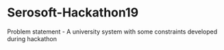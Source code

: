 # Serosoft-Hackathon19
Problem statement - A university system with some constraints developed during hackathon
